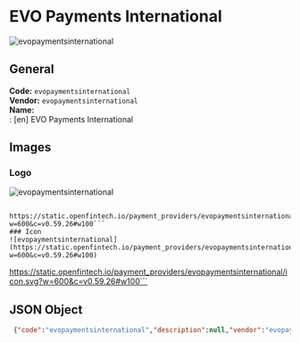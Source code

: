 # EVO Payments International 
![evopaymentsinternational](https://static.openfintech.io/payment_providers/evopaymentsinternational/logo.svg?w=600&c=v0.59.26#w100)  
## General 
**Code:** `evopaymentsinternational`  
**Vendor:** `evopaymentsinternational`  
**Name:**  
:	[en] EVO Payments International  
## Images 
### Logo 
![evopaymentsinternational](https://static.openfintech.io/payment_providers/evopaymentsinternational/logo.svg?w=600&c=v0.59.26#w100)  
```
 https://static.openfintech.io/payment_providers/evopaymentsinternational/logo.svg?w=600&c=v0.59.26#w100```  
### Icon 
![evopaymentsinternational](https://static.openfintech.io/payment_providers/evopaymentsinternational/icon.svg?w=600&c=v0.59.26#w100)  
```
 https://static.openfintech.io/payment_providers/evopaymentsinternational/icon.svg?w=600&c=v0.59.26#w100```  
## JSON Object 
```json
 {"code":"evopaymentsinternational","description":null,"vendor":"evopaymentsinternational","categories":null,"countries":null,"payment_method":null,"payout_method":null,"metadata":{"about_payments_code":"evopaymentsinternational"},"name":{"en":"EVO Payments International"}}```  
